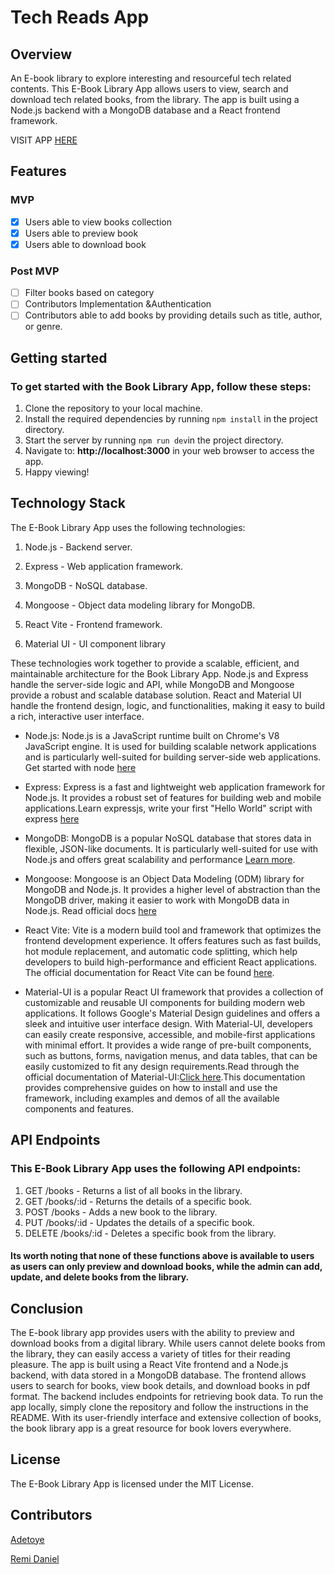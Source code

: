 #  Tech Reads App

## Overview

An E-book library to explore interesting and resourceful tech related contents. This E-Book Library App allows users to view, search and download tech related books,  from the library. The app is built using a Node.js backend with a MongoDB database and a React frontend framework.

VISIT APP [HERE](https://tech-reads.vercel.app/)

## Features
### MVP 
- [x] Users able to view books collection
- [x] Users able to preview book
- [x] Users able to download book
### Post MVP
- [ ] Filter books based on category
- [ ] Contributors Implementation &Authentication
- [ ] Contributors able to add books by providing details such as title, author, or genre.

## Getting started 

### To get started with the Book Library App, follow these steps:

1. Clone the repository to your local machine.
2. Install the required dependencies by running `npm install` in the project directory.
3. Start the server by running `npm run dev`in the project directory.
4. Navigate to: **http://localhost:3000** 
in your web browser to access the app.
5. Happy viewing!

## Technology Stack

The E-Book Library App uses the following technologies:

1. Node.js - Backend server.

2. Express - Web application framework.

3. MongoDB - NoSQL database.

4. Mongoose - Object data modeling library for MongoDB.

5. React Vite - Frontend framework.
6. Material UI - UI component library

These technologies work together to provide a scalable, efficient, and maintainable architecture for the Book Library App. Node.js and Express handle the server-side logic and API, while MongoDB and Mongoose provide a robust and scalable database solution. React and Material UI handle the frontend design, logic, and functionalities, making it easy to build a rich, interactive user interface.

- Node.js: Node.js is a JavaScript runtime built on Chrome's V8 JavaScript engine. It is used for building scalable network applications and is particularly well-suited for building server-side web applications.
Get started with node [here](https://nodejs.org/en/docs/guides/getting-started-guide)

- Express: Express is a fast and lightweight web application framework for Node.js. It provides a robust set of features for building web and mobile applications.Learn expressjs, write your first "Hello World" script with express [here](https://expressjs.com/en/starter/hello-world.html)

- MongoDB: MongoDB is a popular NoSQL database that stores data in flexible, JSON-like documents. It is particularly well-suited for use with Node.js and offers great scalability and performance [Learn more](https://docs.mongodb.com/).

- Mongoose: Mongoose is an Object Data Modeling (ODM) library for MongoDB and Node.js. It provides a higher level of abstraction than the MongoDB driver, making it easier to work with MongoDB data in Node.js.
Read official docs [here](https://mongoosejs.com/docs/)

- React Vite: Vite is a modern build tool and framework that optimizes the frontend development experience. It offers features such as fast builds, hot module replacement, and automatic code splitting, which help developers to build high-performance and efficient React applications. The official documentation for React Vite can be found [here](https://vitejs.dev/guide/).

- Material-UI is a popular React UI framework that provides a collection of customizable and reusable UI components for building modern web applications. It follows Google's Material Design guidelines and offers a sleek and intuitive user interface design. With Material-UI, developers can easily create responsive, accessible, and mobile-first applications with minimal effort. It provides a wide range of pre-built components, such as buttons, forms, navigation menus, and data tables, that can be easily customized to fit any design requirements.Read through the official documentation of Material-UI:[Click here](https://mui.com/getting-started/).This documentation provides comprehensive guides on how to install and use the framework, including examples and demos of all the available components and features.



## API Endpoints

### This E-Book Library App uses the following API endpoints:

1. GET /books - Returns a list of all books in the library.
2. GET /books/:id - Returns the details of a specific book.
3. POST /books - Adds a new book to the library.
4. PUT /books/:id - Updates the details of a specific book.
5. DELETE /books/:id - Deletes a specific book from the library.
#### Its worth noting that none of these functions above is available to users as users can only preview and download books, while the admin can add, update, and delete books from the library.


## Conclusion
The E-book library app provides users with the ability to preview and download books from a digital library. While users cannot delete books from the library, they can easily access a variety of titles for their reading pleasure. The app is built using a React Vite frontend and a Node.js backend, with data stored in a MongoDB database. The frontend allows users to search for books, view book details, and download books in pdf format. The backend includes endpoints for retrieving book data. To run the app locally, simply clone the repository and follow the instructions in the README. With its user-friendly interface and extensive collection of books, the book library app is a great resource for book lovers everywhere.

## License

The E-Book Library App is licensed under the MIT License.


## Contributors
[Adetoye](https://github.com/adetoye-dev)

[Remi Daniel](https://github.com/Remi-dee)
